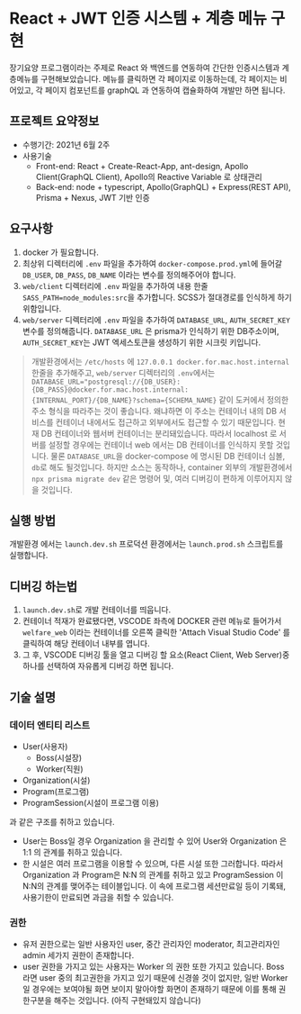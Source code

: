 # React + JWT 인증 시스템 + 계층 메뉴 구현

장기요양 프로그램이라는 주제로 React 와 백엔드를 연동하여 간단한 인증시스템과 계층메뉴를 구현해보았습니다. 메뉴를 클릭하면 각 페이지로 이동하는데, 각 페이지는 비어있고, 각 페이지 컴포넌트를 graphQL 과 연동하여 캡슐화하여 개발만 하면 됩니다.

## 프로젝트 요약정보

- 수행기간: 2021년 6월 2주
- 사용기술
  - Front-end: React + Create-React-App, ant-design, Apollo Client(GraphQL Client), Apollo의 Reactive Variable 로 상태관리
  - Back-end: node + typescript, Apollo(GraphQL) + Express(REST API), Prisma + Nexus, JWT 기반 인증

## 요구사항

1. docker 가 필요합니다.
2. 최상위 디렉터리에 `.env` 파일을 추가하여 `docker-compose.prod.yml`에 들어갈 `DB_USER`, `DB_PASS`, `DB_NAME` 이라는 변수를 정의해주어야 합니다.
3. `web/client` 디렉터리에 `.env` 파일을 추가하여 내용 한줄 `SASS_PATH=node_modules:src`을 추가합니다. SCSS가 절대경로를 인식하게 하기 위함입니다.
4. `web/server` 디렉터리에 `.env` 파일을 추가하여 `DATABASE_URL`, `AUTH_SECRET_KEY` 변수를 정의해줍니다. `DATABASE_URL` 은 prisma가 인식하기 위한 DB주소이며, `AUTH_SECRET_KEY`는 JWT 엑세스토큰을 생성하기 위한 시크릿 키입니다.

> 개발환경에서는 `/etc/hosts` 에 `127.0.0.1 docker.for.mac.host.internal` 한줄을 추가해주고, `web/server` 디렉터리의 `.env`에서는 `DATABASE_URL="postgresql://{DB_USER}:{DB_PASS}@docker.for.mac.host.internal:{INTERNAL_PORT}/{DB_NAME}?schema={SCHEMA_NAME}` 같이 도커에서 정의한 주소 형식을 따라주는 것이 좋습니다. 왜냐하면 이 주소는 컨테이너 내의 DB 서비스를 컨테이너 내에서도 접근하고 외부에서도 접근할 수 있기 때문입니다. 현재 DB 컨테이너와 웹서버 컨테이너는 분리돼있습니다. 따라서 localhost 로 서버를 설정할 경우에는 컨테이너 web 에서는 DB 컨테이너를 인식하지 못할 것입니다. 물론 `DATABASE_URL`을 docker-compose 에 명시된 DB 컨테이너 심볼, `db`로 해도 될것입니다. 하지만 소스는 동작하나, container 외부의 개발환경에서 `npx prisma migrate dev` 같은 명령어 및, 여러 디버깅이 편하게 이루어지지 않을 것입니다.

## 실행 방법

개발환경 에서는 `launch.dev.sh` 프로덕션 환경에서는 `launch.prod.sh` 스크립트를 실행합니다.

## 디버깅 하는법

1. `launch.dev.sh`로 개발 컨테이너를 띄웁니다.
2. 컨테이너 적재가 완료됐다면, VSCODE 좌측에 DOCKER 관련 메뉴로 들어가서 `welfare_web` 이라는 컨테이너를 오른쪽 클릭한 'Attach Visual Studio Code' 를 클릭하여 해당 컨테이너 내부를 엽니다.
3. 그 후, VSCODE 디버깅 툴을 열고 디버깅 할 요소(React Client, Web Server)중 하나를 선택하여 자유롭게 디버깅 하면 됩니다.

## 기술 설명

### 데이터 엔티티 리스트

- User(사용자)
  - Boss(시설장)
  - Worker(직원)
- Organization(시설)
- Program(프로그램)
- ProgramSession(시설이 프로그램 이용)

과 같은 구조를 취하고 있습니다.

- User는 Boss일 경우 Organization 을 관리할 수 있어 User와 Organization 은 1:1 의 관계를 취하고 있습니다.
- 한 시설은 여러 프로그램을 이용할 수 있으며, 다른 시설 또한 그러합니다. 따라서 Organization 과 Program은 N:N 의 관계를 취하고 있고 ProgramSession 이 N:N의 관계를 맺어주는 테이블입니다. 이 속에 프로그램 세션만료일 등이 기록돼, 사용기한이 만료되면 과금을 취할 수 있습니다.

### 권한

- 유저 권한으로는 일반 사용자인 user, 중간 관리자인 moderator, 최고관리자인 admin 세가지 권한이 존재합니다.
- user 권한을 가지고 있는 사용자는 Worker 의 권한 또한 가지고 있습니다. Boss 라면 user 중의 최고권한을 가지고 있기 때문에 신경쓸 것이 없지만, 일반 Worker 일 경우에는 보여야될 화면 보이지 말아야할 화면이 존재하기 때문에 이를 통해 권한구분을 해주는 것입니다. (아직 구현돼있지 않습니다)
